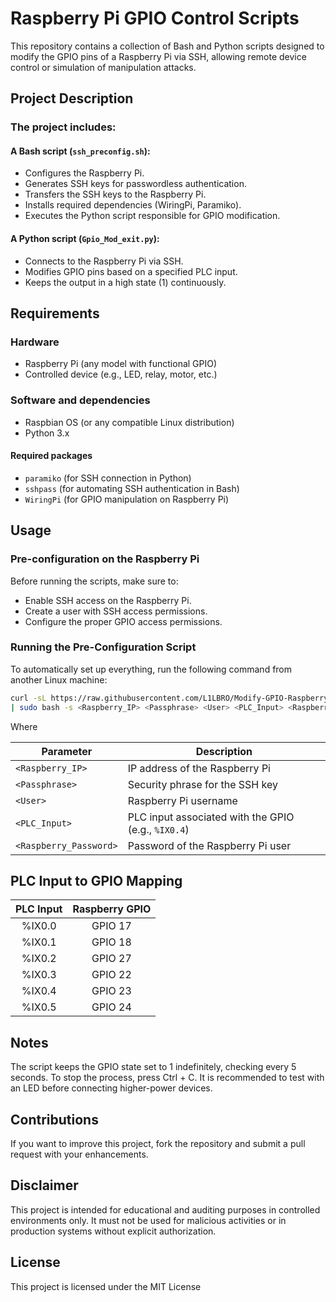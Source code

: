 # Raspberry Pi GPIO Control Scripts

This repository contains a collection of Bash and Python scripts designed to modify the GPIO pins of a Raspberry Pi via SSH, allowing remote device control or simulation of manipulation attacks.

## Project Description

### The project includes:

#### A Bash script (`ssh_preconfig.sh`):

- Configures the Raspberry Pi.
- Generates SSH keys for passwordless authentication.
- Transfers the SSH keys to the Raspberry Pi.
- Installs required dependencies (WiringPi, Paramiko).
- Executes the Python script responsible for GPIO modification.

#### A Python script (`Gpio_Mod_exit.py`):

- Connects to the Raspberry Pi via SSH.
- Modifies GPIO pins based on a specified PLC input.
- Keeps the output in a high state (1) continuously.

## Requirements

### Hardware

- Raspberry Pi (any model with functional GPIO)
- Controlled device (e.g., LED, relay, motor, etc.)

### Software and dependencies

- Raspbian OS (or any compatible Linux distribution)
- Python 3.x

#### Required packages

- `paramiko` (for SSH connection in Python)
- `sshpass` (for automating SSH authentication in Bash)
- `WiringPi` (for GPIO manipulation on Raspberry Pi)

## Usage

### Pre-configuration on the Raspberry Pi

Before running the scripts, make sure to:

- Enable SSH access on the Raspberry Pi.
- Create a user with SSH access permissions.
- Configure the proper GPIO access permissions.

### Running the Pre-Configuration Script

To automatically set up everything, run the following command from another Linux machine:

```bash
curl -sL https://raw.githubusercontent.com/L1LBRO/Modify-GPIO-Raspberry-Pi/refs/heads/main/ssh_preconfig.sh \
| sudo bash -s <Raspberry_IP> <Passphrase> <User> <PLC_Input> <Raspberry_Password>
````
Where

| Parameter              | Description                                         |
| ---------------------- | --------------------------------------------------- |
| `<Raspberry_IP>`       | IP address of the Raspberry Pi                      |
| `<Passphrase>`         | Security phrase for the SSH key                     |
| `<User>`               | Raspberry Pi username                               |
| `<PLC_Input>`          | PLC input associated with the GPIO (e.g., `%IX0.4`) |
| `<Raspberry_Password>` | Password of the Raspberry Pi user                   |

## PLC Input to GPIO Mapping

| PLC Input | Raspberry GPIO |
| :-------: | :------------: |
|   %IX0.0  |     GPIO 17    |
|   %IX0.1  |     GPIO 18    |
|   %IX0.2  |     GPIO 27    |
|   %IX0.3  |     GPIO 22    |
|   %IX0.4  |     GPIO 23    |
|   %IX0.5  |     GPIO 24    |

## Notes

The script keeps the GPIO state set to 1 indefinitely, checking every 5 seconds.
To stop the process, press Ctrl + C.
It is recommended to test with an LED before connecting higher-power devices.

## Contributions

If you want to improve this project, fork the repository and submit a pull request with your enhancements.

## Disclaimer

This project is intended for educational and auditing purposes in controlled environments only.
It must not be used for malicious activities or in production systems without explicit authorization.

## License

This project is licensed under the MIT License

